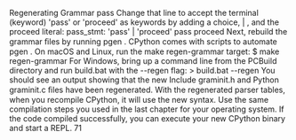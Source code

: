 Regenerating Grammar pass Change that line to accept the terminal (keyword)  'pass'  or  'proceed' as keywords by adding a choice,  | , and the  proceed  literal: pass_stmt: 'pass' | 'proceed' pass proceed Next, rebuild the grammar ﬁles by running  pgen . CPython comes with scripts to automate  pgen . On macOS and Linux, run the  make regen-grammar  target: $ make regen-grammar For Windows, bring up a command line from the  PCBuild  directory and run  build.bat  with the  --regen  flag: > build.bat --regen You should see an output showing that the new  Include graminit.h  and Python graminit.c  ﬁles have been regenerated. With the regenerated parser tables, when you recompile CPython, it will use the new syntax. Use the same compilation steps you used in the last chapter for your operating system. If the code compiled successfully, you can execute your new CPython binary and start a REPL. 71